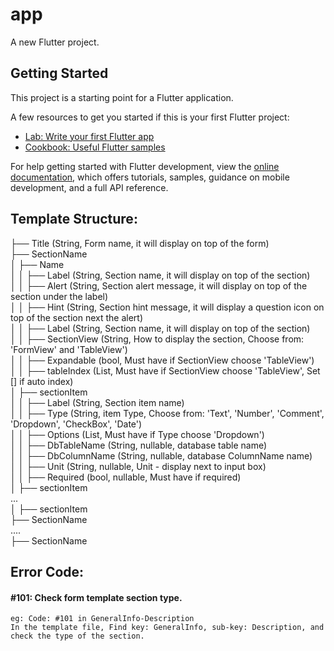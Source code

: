 # app

A new Flutter project.

## Getting Started

This project is a starting point for a Flutter application.

A few resources to get you started if this is your first Flutter project:

- [Lab: Write your first Flutter app](https://docs.flutter.dev/get-started/codelab)
- [Cookbook: Useful Flutter samples](https://docs.flutter.dev/cookbook)

For help getting started with Flutter development, view the
[online documentation](https://docs.flutter.dev/), which offers tutorials,
samples, guidance on mobile development, and a full API reference.

## Template Structure:
├── Title (String, Form name, it will display on top of the form)  
├── SectionName  
│   ├── Name  
│   │   ├── Label (String, Section name, it will display on top of the section)  
│   │   ├── Alert (String, Section alert message, it will display on top of the section under the label)    
│   │   ├── Hint  (String, Section hint message, it will display a question icon on top of the section next the alert)  
│   │   ├── Label (String, Section name, it will display on top of the section)  
│   │   ├── SectionView (String, How to display the section, Choose from: 'FormView' and 'TableView')    
│   │   ├── Expandable (bool, Must have if SectionView choose 'TableView')     
│   │   ├── tableIndex (List, Must have if SectionView choose 'TableView', Set \[\] if auto index)   
│   ├── sectionItem  
│   │   ├── Label (String, Section item name)  
│   │   ├── Type (String, item Type, Choose from: 'Text', 'Number', 'Comment', 'Dropdown', 'CheckBox', 'Date')  
│   │   ├── Options (List, Must have if Type choose 'Dropdown')  
│   │   ├── DbTableName (String, nullable, database table name)  
│   │   ├── DbColumnName (String, nullable, database ColumnName name)  
│   │   ├── Unit (String, nullable, Unit - display next to input box)  
│   │   ├── Required (bool, nullable, Must have if required)  
│   ├── sectionItem  
...  
│   ├── sectionItem  
├── SectionName   
....  
├── SectionName  

## Error Code:
#### \#101: Check form template section type.  
```
eg: Code: #101 in GeneralInfo-Description  
In the template file, Find key: GeneralInfo, sub-key: Description, and check the type of the section.  
```
